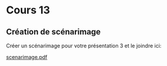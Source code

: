 # Cours 13
## Création de scénarimage
Créer un scénarimage pour votre présentation 3 et le joindre ici: 


[scenarimage.pdf](https://github.com/Ph0en1xR1P/journal_de_bord_de_Gabriel_semaines_8_15/files/10178962/scenarimage.pdf)
